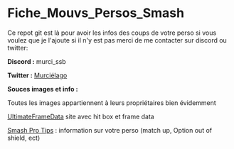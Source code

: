 # Fiche_Mouvs_Persos_Smash

Ce repot git est là pour avoir les infos des coups de votre perso si vous voulez que je l'ajoute si il n'y est pas merci de me contacter sur discord ou twitter:

**Discord :** murci_ssb

**Twitter :** [Murciélago](https://twitter.com/Murci_SSBU)


**Souces images et info :**

Toutes les images appartiennent à leurs propriétaires bien évidemment

[UltimateFrameData](https://ultimateframedata.com/smash) site avec hit box et frame data

[Smash Pro Tips](https://smashpro.tips) : information sur votre perso (match up, Option out of shield, ect)